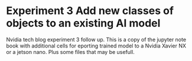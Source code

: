 # Experiment 3 Add new classes of objects to an existing AI model
 Nvidia tech blog experiment 3 follow up.
This is a copy of the jupyter note book with additional cells for 
eporting trained model to a Nvidia Xavier NX or a jetson nano.
Plus some files that may be usefull.
